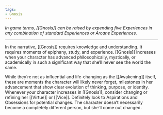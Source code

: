 ```yaml
---
tags:
- Gnosis
---
```


_In game terms, [[Gnosis]] can be raised by expending five Experiences in any combination of standard Experiences or Arcane Experiences._

---

In the narrative, [[Gnosis]] requires knowledge and understanding. It requires moments of epiphany, study, and experience. [[Gnosis]] increases when your character has advanced philosophically, mystically, or academically in such a significant way that she’ll never see the world the same.

While they’re not as influential and life-changing as the [[Awakening]] itself, these are moments the character will likely never forget, milestones in her advancement that show clear evolution of thinking, purpose, or identity. Whenever your character increases in [[Gnosis]], consider changing or refining her [[Virtue]] or [[Vice]]. Definitely look to Aspirations and Obsessions for potential changes. The character doesn’t necessarily become a completely different person, but she’ll come out changed.